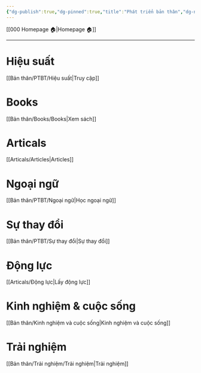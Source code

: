 ```yaml
---
{"dg-publish":true,"dg-pinned":true,"title":"Phát triển bản thân","dg-note-icon":1,"permalink":"/ptbt/","pinned":true,"dgPassFrontmatter":true}
---
```



[[000 Homepage 🏠\|Homepage 🏠]]

---

# Hiệu suất
[[Bản thân/PTBT/Hiệu suất\|Truy cập]]


# Books
[[Bản thân/Books/Books\|Xem sách]]

# Articals
[[Articals/Articles\|Articles]]

# Ngoại ngữ
[[Bản thân/PTBT/Ngoại ngữ\|Học ngoại ngữ]]

# Sự thay đổi
[[Bản thân/PTBT/Sự thay đổi\|Sự thay đổi]]

# Động lực
[[Articals/Động lực\|Lấy động lực]]

# Kinh nghiệm & cuộc sống
[[Bản thân/Kinh nghiệm và cuộc sống\|Kinh nghiệm và cuộc sống]]

# Trải nghiệm
[[Bản thân/Trải nghiệm/Trải nghiệm\|Trải nghiệm]]

